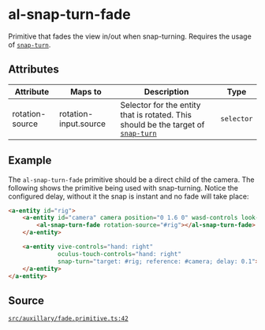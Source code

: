 # al-snap-turn-fade
Primitive that fades the view in/out when snap-turning. Requires the usage of [`snap-turn`](../movement/snap-turn.component.md).

## Attributes
| Attribute | Maps to | Description | Type |
|-----------|---------|-------------|------|
| rotation-source | rotation-input.source | Selector for the entity that is rotated. This should be the target of [`snap-turn`](../movement/snap-turn.component.md) | `selector` |



## Example
The `al-snap-turn-fade` primitive should be a direct child of the camera. The following shows
the primitive being used with snap-turning. Notice the configured delay, without it the snap
is instant and no fade will take place:
```HTML
<a-entity id="rig">
    <a-entity id="camera" camera position="0 1.6 0" wasd-controls look-controls>
        <al-snap-turn-fade rotation-source="#rig"></al-snap-turn-fade>
    </a-entity>

    <a-entity vive-controls="hand: right"
              oculus-touch-controls="hand: right"
              snap-turn="target: #rig; reference: #camera; delay: 0.1">
    </a-entity>
</a-entity>
```

## Source
[`src/auxillary/fade.primitive.ts:42`](https://github.com/mrxz/aframe-locomotion/blob/7d28051/src/auxillary/fade.primitive.ts#L42)
